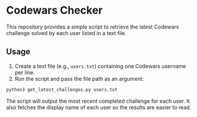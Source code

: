 # Codewars Checker

This repository provides a simple script to retrieve the latest Codewars challenge solved by each user listed in a text file.

## Usage

1. Create a text file (e.g., `users.txt`) containing one Codewars username per line.
2. Run the script and pass the file path as an argument:

```bash
python3 get_latest_challenges.py users.txt
```

The script will output the most recent completed challenge for each user.
It also fetches the display name of each user so the results are easier to read.
